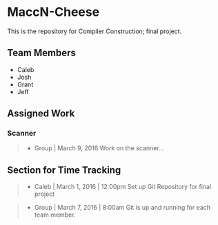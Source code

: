 # MaccN-Cheese #
This is the repository for Compiler Construction; final project.

## Team Members ##
* Caleb
* Josh
* Grant
* Jeff

## Assigned Work ##
### Scanner ###
> *  Group | March 9, 2016
>    Work on the scanner...

## Section for Time Tracking ##
> *  Caleb | March 1, 2016 | 12:00pm
>    Set up Git Repository for final project

> *  Group | March 7, 2016 | 8:00am
>    Git is up and running for each team member.



